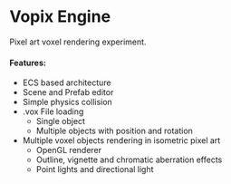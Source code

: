 # Vopix Engine
Pixel art voxel rendering experiment.
#### Features:
* ECS based architecture
* Scene and Prefab editor
* Simple physics collision
* .vox File loading
    * Single object
    * Multiple objects with position and rotation
* Multiple voxel objects rendering in isometric pixel art
    * OpenGL renderer
    * Outline, vignette and chromatic aberration effects
    * Point lights and directional light
